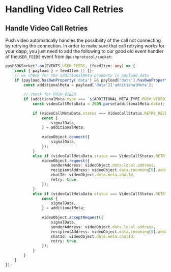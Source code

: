 # Handling Video Call Retries

## Handle Video Call Retries

Push video automatically handles the possibility of the call not connecting by retrying the connection. In order to make sure that call retrying works for your dapp, you just need to add the following to our good old event handler of the`USER_FEEDS` event from `@pushprotocol/socket`:

```typescript
pushSDKSocket?.on(EVENTS.USER_FEEDS, (feedItem: any) => {
    const { payload } = feedItem || {};
    // we check for the additionalMeta property in payload.data
    if (payload.hasOwnProperty('data') && payload['data'].hasOwnProperty('additionalMeta')) {
        const additionalMeta = payload['data']['additionalMeta'];
        
        // check for PUSH_VIDEO
        if (additionalMeta.type === `${ADDITIONAL_META_TYPE.PUSH_VIDEO}+1`){
            const videoCallMetaData = JSON.parse(additionalMeta.data);
            
            if (videoCallMetaData.status === VideoCallStatus.RETRY_RECEIVED) {
                const {
                    signalData,
                } = additionalMeta;
                
                videoObject.connect({
                    signalData,
                });
            }
            else if (videoCallMetaData.status === VideoCallStatus.RETRY_INITIALIZED && videoObject.isInitiator()) {
                videoObject.request({
                    senderAddress: videoObject.data.local.address,
                    recipientAddress: videoObject.data.incoming[0].address,
                    chatId: videoObject.data.meta.chatId,
                    retry: true,
                });
            }
            else if (videoCallMetaData.status === VideoCallStatus.RETRY_INITIALIZED && !videoObject.isInitiator()) {
                const {
                    signalData,
                } = additionalMeta;
                
                videoObject.acceptRequest({
                    signalData,
                    senderAddress: videoObject.data.local.address,
                    recipientAddress: videoObject.data.incoming[0].address,
                    chatId: videoObject.data.meta.chatId,
                    retry: true,
                });
            }
        }
    }
});
```
